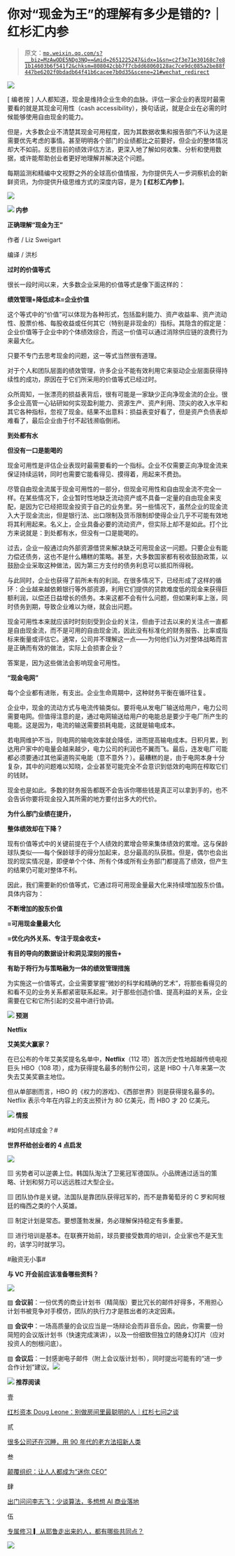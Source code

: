 # 你对“现金为王”的理解有多少是错的?｜红杉汇内参

> 原文：[`mp.weixin.qq.com/s?__biz=MzAwODE5NDg3NQ==&mid=2651225247&idx=1&sn=c2f3e71e30168c7e81b14603b6f541f2&chksm=808042cbb7f7cbdd68060128ac7ce9dc085a2be88f447be6202f0bdadb64f41b6cacee7b0d35&scene=21#wechat_redirect`](http://mp.weixin.qq.com/s?__biz=MzAwODE5NDg3NQ==&mid=2651225247&idx=1&sn=c2f3e71e30168c7e81b14603b6f541f2&chksm=808042cbb7f7cbdd68060128ac7ce9dc085a2be88f447be6202f0bdadb64f41b6cacee7b0d35&scene=21#wechat_redirect)

![](img/031ce9ba68b7986f9ff5a52089c7202c.png)

[ 编者按 ] 人人都知道，现金是维持企业生命的血脉。评估一家企业的表现时最需要看的就是其现金可用性（cash accessibility），换句话说，就是企业在必需的时候能够使用自由现金的能力。

但是，大多数企业不清楚其现金可用程度，因为其数据收集和报告部门不认为这是需要优先考虑的事情。甚至明明各个部门的业绩都比之前要好，但企业的整体情况却大不如前。反思目前的绩效评估方法，更深入地了解如何收集、分析和使用数据，或许能帮助创业者更好地理解并解决这个问题。

每期监测和精编中文视野之外的全球高价值情报，为你提供先人一步洞察机会的新鲜资讯，为你提供升级思维方式的深度内容，是为 **[ 红杉汇内参 ]**。

![](img/e7db19e22c7b8346b71c420e6b663eba.png)

**![](img/da0231432ee5d7cfebeaddadd51bc66d.png) 内参**

**正确理解“现金为王”**

作者 / Liz Sweigart

编译 / 洪杉

**过时的价值等式**

很长一段时间以来，大多数企业采用的价值等式是像下面这样的：

**绩效管理+降低成本=企业价值**

这个等式中的“价值”可以体现为各种形式，包括盈利能力、资产收益率、资产流动性、股票价格、每股收益或任何其它（特别是非现金的）指标。其隐含的假定是：企业价值等于企业中的个体绩效综合，而这一价值可以通过消除供应链的浪费行为来最大化。

只要不专门去思考现金的问题，这一等式当然很有道理。

对于个人和团队层面的绩效管理，许多企业不能有效利用它来驱动企业层面获得持续性的成功，原因在于它们所采用的价值等式已经过时。

众所周知，一张漂亮的损益表背后，很有可能是一家缺少正向净现金流的企业。很多企业高管一心钻研如何实现盈利能力、资源生产、资产利用、顶尖的收入水平和其它各种指标，忽视了现金。结果不出意料：损益表变好看了，但是资产负债表却难看了，最后企业由于付不起钱濒临倒闭。

**到处都有水**

**但没有一口是能喝的**

现金可用性是评估企业表现时最需要看的一个指标。企业不仅需要正向净现金流来保证持续运转，同时也需要它能看得见、摸得着，用起来不费劲。

尽管自由现金流属于现金可用性的一部分，但现金可用性和自由现金流不完全一样。在某些情况下，企业暂时性地缺乏流动资产或不具备一定量的自由现金来支配，是因为它已经把现金投资于自己的业务里。另一些情况下，虽然企业的现金流入大于现金流出，但是银行法、出口限制及货币限制却使得企业几乎不可能有效地将其利用起来。名义上，企业具备必要的流动资产，但实际上却不是如此。打个比方来说就是：到处都有水，但没有一口是能喝的。

过去，企业一般通过向外部资源借贷来解决缺乏可用现金这一问题。只要企业有能力偿还债务，这也不是什么糟糕的策略。甚至，大多数国家都有税收鼓励政策，以鼓励企业采取这种做法，因为第三方支付的债务利息可以抵扣所得税。

与此同时，企业也获得了前所未有的利润。在很多情况下，已经形成了这样的循环：企业越来越依赖银行等外部资源，利用它们提供的贷款难度低的现金来获得巨额利润，以偿还日益增长的债务。本来这都不会有什么问题，但如果利率上涨，同时债务到期，导致企业难以为继，就会出问题。

现金可用性本来就应该时时刻刻受到企业的关注，但由于过去以来的关注点一直都是自由现金流，而不是可用的自由现金流，因此没有标准化的财务报告、比率或指标来衡量或评估它。通常，公司并不理解这一点——为何他们认为对整体战略而言是正确而有效的做法，实际上会损害企业？

答案是，因为这些做法会影响现金可用性。

**“现金电网”**

每个企业都有进账，有支出。企业生命周期中，这种财务平衡在循环往复。

企业中，现金的流动方式与电流传输类似。要将电从发电厂输送给用户，电力公司需要电网。但值得注意的是，通过电网输送给用户的电能总是要少于电厂所产生的电能。这是因为，电流的输送需要损耗电能，这就是输电成本。

若电网维护不当，则电网的输电效率就会降低，进而提高输电成本。日积月累，到达用户家中的电量会越来越少，电力公司的利润也不翼而飞。最后，连发电厂可能都必须要通过其他渠道购买电能（意不意外？）。最糟糕的是，由于电网本身十分复杂，其中的问题难以知晓，企业甚至可能完全不会意识到低效的电网在榨取它们的钱财。

现金也是如此。多数的财务报告都既不会告诉你哪些钱是真正可以拿到手的，也不会告诉你要将现金投入其所需的地方要付出多大的代价。

**为什么部门业绩在提升，**

**整体绩效却在下降？**

现有价值等式中的关键前提在于个人绩效的累增会带来集体绩效的累增。这与保龄球队类似——每个保龄球手的得分加起来，总分最高的队获胜。但是，偶尔也会出现的现实情况是，即便单个个体、所有个体或所有业务部门都提高了绩效，但产生的结果仍可能对整体不利。

因此，我们需要新的价值等式，它通过将可用现金量最大化来持续增加股东价值。具体内容为：

**不断增加的股东价值**

**=可用现金量最大化**

**=优化内外关系、专注于现金收支+**

**有目的导向的数据设计和洞见深刻的报告+**

**有助于将行为与策略融为一体的绩效管理措施**

为实施这一价值等式，企业需要掌握“微妙的科学和精确的艺术”，将那些看得见的和看不见的业务关系都紧密联系起来。对于那些创造价值、提高利益的关系，企业需要在它和它所引起的交易中进行协调。

**![](img/da0231432ee5d7cfebeaddadd51bc66d.png) 预测**

**Netflix**

**艾美奖大赢家？**

在已公布的今年艾美奖提名名单中，**Netflix**（112 项）首次历史性地超越传统电视巨头 HBO（108 项），成为获得提名最多的制作公司，这是 HBO 十八年来第一次失去艾美奖霸主地位。

但从单部剧而言，HBO 的《权力的游戏》、《西部世界》则是获得提名最多的。Netflix 表示今年在内容上的支出预计为 80 亿美元，而 HBO 才 20 亿美元。

**![](img/da0231432ee5d7cfebeaddadd51bc66d.png) 情报**

#如何点球成金？#

**世界杯给创业者的 4 点启发**

![](img/4d6e88b947fc7d14a7c8e1ef7d1768be.png)

▨ 劣势者可以逆袭上位。韩国队淘汰了卫冕冠军德国队。小品牌通过适当的策略、计划和努力可以远远胜过大型企业。

▨ 团队协作是关键。法国队是靠团队获得冠军的，而不是靠葡萄牙的 C 罗和阿根廷的梅西之类的个人英雄。

▨ 制定计划是常态。要想蓬勃发展，务必理解保持稳定有多重要。

▨ 进行培训是基本。在联赛开始前，球员要接受数周的培训，企业家也不是天生的，该学习时就学习。

#融资无小事#

**与 VC 开会前应该准备哪些资料？**

![](img/119050b231749ebf32a045e9d6e85851.png)

▨ **会议前**：一份优秀的商业计划书（精简版）要比冗长的邮件好得多，不用担心计划书被竞争对手模仿，团队的执行力才是胜出者的决定因素。

▨ **会议中**：一场高质量的会议应当是一场辩论会而非音乐会。因此，你需要一份简短的会议版计划书（快速完成演讲），以及一份细致但独立的随身幻灯片（应对投资人的刨根问底）。

▨ **会议后**：一封感谢电子邮件（附上会议版计划书），同时提出可能有的“进一步合作计划”建议。![](img/28f61dcf26ae7905461afd8c84de9c20.png)

**![](img/da0231432ee5d7cfebeaddadd51bc66d.png) 推荐阅读**

壹

[红杉资本 Doug Leone：别做房间里最聪明的人｜红杉七问之谈](http://mp.weixin.qq.com/s?__biz=MzAwODE5NDg3NQ==&mid=2651225235&idx=1&sn=f4c30e3690311b7b634763371e6a65c1&chksm=808042c7b7f7cbd1c5281f0a213a13b248f223ab7147605bb150b5e94576cc38ba362b77e6fc&scene=21#wechat_redirect)

贰

[很多公司还在沉睡，用 90 年代的老方法招新人类](http://mp.weixin.qq.com/s?__biz=MzAwODE5NDg3NQ==&mid=2651225243&idx=1&sn=38bb4dedd2e4cb625da5658f681d03a7&chksm=808042cfb7f7cbd967b4457022a81b8605ae0622ee823360d3aa1ff79f6981742778a86295b9&scene=21#wechat_redirect)

叁

[颠覆组织：让人人都成为“迷你 CEO”](http://mp.weixin.qq.com/s?__biz=MzAwODE5NDg3NQ==&mid=2651225214&idx=1&sn=9fa64294faa93b2251c2c88e92fe5c9f&chksm=8080422ab7f7cb3cfa25225616150bfadecd2afc7c7633010ddc618233429bde6dba21f7ebc0&scene=21#wechat_redirect)

肆

[出门问问李志飞：少谈算法，多想想 AI 商业落地](http://mp.weixin.qq.com/s?__biz=MzAwODE5NDg3NQ==&mid=2651225222&idx=1&sn=1f06ad40e9eb9fdbfde937ac82ee2441&chksm=808042d2b7f7cbc472b94ea8feb01753d0eca98642a1fae217eeba0267a325090db9291edd6b&scene=21#wechat_redirect)

伍

[专属修习 ▎从耶鲁走出来的人，都有哪些共同点？](http://mp.weixin.qq.com/s?__biz=MzAwODE5NDg3NQ==&mid=2651225230&idx=1&sn=03ac80df4dd654399e6679b934fbfb57&chksm=808042dab7f7cbcc6cba2e3779aa92742eb31347f94e6a6a8e3a207dacd290b27d3df60d2f5e&scene=21#wechat_redirect)

![](img/a6285f2bb09e3c545c3663b2cc22f601.png)